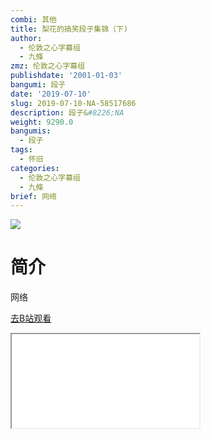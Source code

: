 ```yaml
---
combi: 其他
title: 梨花的搞笑段子集锦（下)
author:
  - 伦敦之心字幕组
  - 九條
zmz: 伦敦之心字幕组
publishdate: '2001-01-03'
bangumi: 段子
date: '2019-07-10'
slug: 2019-07-10-NA-58517686
description: 段子&#8226;NA
weight: 9290.0
bangumis:
  - 段子
tags:
  - 怀旧
categories:
  - 伦敦之心字幕组
  - 九條
brief: 网络
---
```

![](https://raw.githubusercontent.com/tcgriffith/owaraisite/master/static/tmpimg/7cf2ba71d569adf6e7068cba6df165f0ff0bc50f.jpg.480.jpg)
# 简介  
网络  

[去B站观看](https://www.bilibili.com/video/av58517686/)
<div class ="resp-container"><iframe class="testiframe" src="//player.bilibili.com/player.html?aid=58517686"", scrolling="no", allowfullscreen="true" > </iframe></div> 
